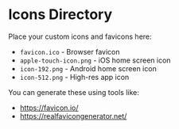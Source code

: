 # Icons Directory

Place your custom icons and favicons here:

- `favicon.ico` - Browser favicon
- `apple-touch-icon.png` - iOS home screen icon
- `icon-192.png` - Android home screen icon
- `icon-512.png` - High-res app icon

You can generate these using tools like:
- https://favicon.io/
- https://realfavicongenerator.net/